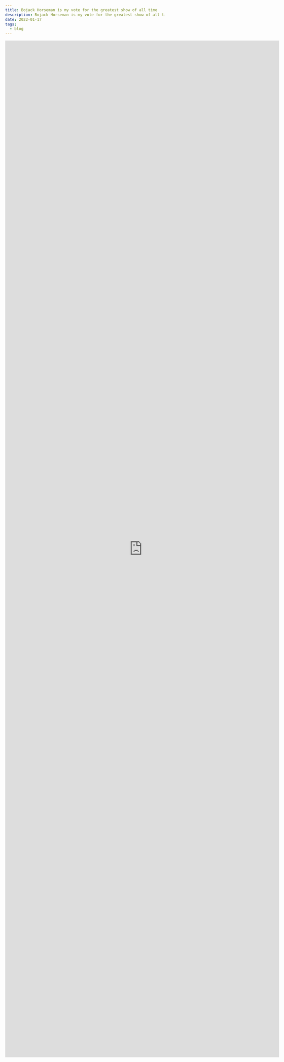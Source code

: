 ```yaml
---
title: Bojack Horseman is my vote for the greatest show of all time
description: Bojack Horseman is my vote for the greatest show of all time
date: 2022-01-17
tags:
  - blog
---
```

<body style="margin:0">
<iframe src="https://docs.google.com/document/d/e/2PACX-1vSke-2UHC4lt1B2WRdLw7CGBDDL2FNPYN4rBrggOPSPquMw3ezckXwxJ6DmEv-8PwSQmRBpybgH0U8c/pub?embedded=true" style="border: none; width: 90vw; height: 80vh"></iframe>